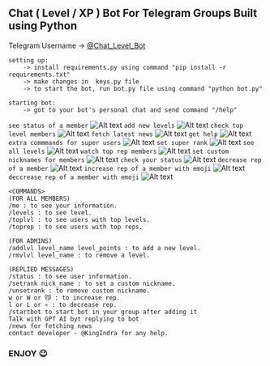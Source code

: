 ## Chat ( Level / XP ) Bot For Telegram Groups Built using Python 

Telegram Username ->  [@Chat_Level_Bot]()

```
setting up:
    -> install requirements.py using command "pip install -r requirements.txt"
    -> make changes in  keys.py file
    -> to start the bot, run bot.py file using command "python bot.py"

starting bot:
    -> got to your bot's personal chat and send command "/help"

```
```see status of a member```
![Alt text](<images/photo_2023-07-21_00-56-51 (2).jpg>)
```add new levels```
![Alt text](images/photo_2023-07-21_00-56-51.jpg)
```check top level members```
![Alt text](images/photo_2023-07-21_00-56-52.jpg)
```fetch latest news```
![Alt text](images/photo_2023-07-21_00-56-53.jpg)
```get help```
![Alt text](images/photo_2023-07-21_00-56-54.jpg) 
```extra commmands for super users```
![Alt text](images/photo_2023-07-21_00-56-56.jpg)
```set super rank```
![Alt text](images/photo_2023-07-21_00-56-57.jpg) 
```see all levels```
![Alt text](images/photo_2023-07-21_00-56-58.jpg) 
```watch top rep members```
![Alt text](images/photo_2023-07-21_00-56-59.jpg) 
```set custom nicknames for members```
![Alt text](<images/photo_2023-07-21_00-57-40 (2).jpg>) 
```check your status```
![Alt text](images/photo_2023-07-21_00-57-40.jpg) 
```decrease rep of a member```
![Alt text](images/photo_2023-07-21_00-57-42.jpg) 
```increase rep of a member with emoji```
![Alt text](images/photo_2023-07-21_00-57-47.jpg) 
```deccrease rep of a member with emoji```
![Alt text](images/photo_2023-07-21_00-57-48.jpg)

```
<COMMANDS>
(FOR ALL MEMBERS) 
/me : to see your information. 
/levels : to see level. 
/toplvl : to see users with top levels. 
/toprep : to see users with top reps.

(FOR ADMINS)
/addlvl level_name level_points : to add a new level.
/rmvlvl level_name : to remove a level.

(REPLIED MESSAGES)
/status : to see user information.
/setrank nick_name : to set a custom nickname.
/unsetrank : to remove custom nickname.
w or W or 😼 : to increase rep.
l or L or 💀 : to decrease rep. 
/startbot to start bot in your group after adding it
Talk with GPT AI byt replying to bot
/news for fetching news
contact developer - @KingIndra for any help.
```

### ENJOY 😉
